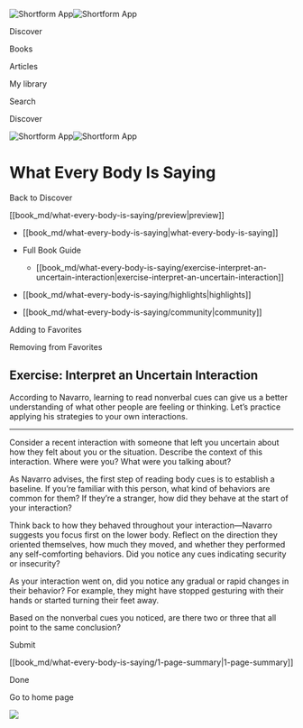 ![Shortform App](/img/logo.36a2399e.svg)![Shortform App](/img/logo-dark.70c1b072.svg)

Discover

Books

Articles

My library

Search

Discover

![Shortform App](/img/logo.36a2399e.svg)![Shortform App](/img/logo-dark.70c1b072.svg)

# What Every Body Is Saying

Back to Discover

[[book_md/what-every-body-is-saying/preview|preview]]

  * [[book_md/what-every-body-is-saying|what-every-body-is-saying]]
  * Full Book Guide

    * [[book_md/what-every-body-is-saying/exercise-interpret-an-uncertain-interaction|exercise-interpret-an-uncertain-interaction]]
  * [[book_md/what-every-body-is-saying/highlights|highlights]]
  * [[book_md/what-every-body-is-saying/community|community]]



Adding to Favorites 

Removing from Favorites 

## Exercise: Interpret an Uncertain Interaction

According to Navarro, learning to read nonverbal cues can give us a better understanding of what other people are feeling or thinking. Let’s practice applying his strategies to your own interactions.

* * *

Consider a recent interaction with someone that left you uncertain about how they felt about you or the situation. Describe the context of this interaction. Where were you? What were you talking about?

As Navarro advises, the first step of reading body cues is to establish a baseline. If you’re familiar with this person, what kind of behaviors are common for them? If they’re a stranger, how did they behave at the start of your interaction?

Think back to how they behaved throughout your interaction—Navarro suggests you focus first on the lower body. Reflect on the direction they oriented themselves, how much they moved, and whether they performed any self-comforting behaviors. Did you notice any cues indicating security or insecurity?

As your interaction went on, did you notice any gradual or rapid changes in their behavior? For example, they might have stopped gesturing with their hands or started turning their feet away.

Based on the nonverbal cues you noticed, are there two or three that all point to the same conclusion?

Submit 

[[book_md/what-every-body-is-saying/1-page-summary|1-page-summary]]

Done

Go to home page 

![](https://bat.bing.com/action/0?ti=56018282&Ver=2&mid=7c31afdf-d92b-4bd7-b99e-ec11a81fb62d&sid=72e6e650642c11eeb2dd2161d176fe8d&vid=72e70890642c11eeb72d79fe7b6df2c6&vids=0&msclkid=N&pi=0&lg=en-US&sw=800&sh=600&sc=24&nwd=1&tl=Shortform%20%7C%20Book&p=https%3A%2F%2Fwww.shortform.com%2Fapp%2Fbook%2Fwhat-every-body-is-saying%2Fexercise-interpret-an-uncertain-interaction&r=&lt=985&evt=pageLoad&sv=1&rn=330780)
